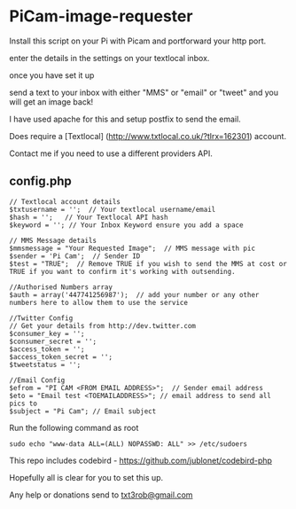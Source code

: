 PiCam-image-requester
=====================

Install this script on your Pi with Picam and portforward your http port.

enter the details in the settings on your textlocal inbox.

once you have set it up 

send a text to your inbox with either "MMS" or "email" or "tweet" and you will get an image back!

I have used apache for this and setup postfix to send the email.

Does require a [Textlocal] (http://www.txtlocal.co.uk/?tlrx=162301)  account.

Contact me if you need to use a different providers API.

config.php
-------

```
// Textlocal account details
$txtusername = '';  // Your textlocal username/email
$hash = '';   // Your Textlocal API hash
$keyword = ''; // Your Inbox Keyword ensure you add a space

// MMS Message details
$mmsmessage = "Your Requested Image";  // MMS message with pic
$sender = 'Pi Cam';  // Sender ID
$test = "TRUE";  // Remove TRUE if you wish to send the MMS at cost or TRUE if you want to confirm it's working with outsending.

//Authorised Numbers array
$auth = array('447741256987');  // add your number or any other numbers here to allow them to use the service

//Twitter Config
// Get your details from http://dev.twitter.com
$consumer_key = '';  
$consumer_secret = '';
$access_token = '';
$access_token_secret = '';
$tweetstatus = '';

//Email Config
$efrom = "PI CAM <FROM EMAIL ADDRESS>";  // Sender email address 
$eto = "Email test <TOEMAILADDRESS>"; // email address to send all pics to
$subject = "Pi Cam"; // Email subject

```

Run the following command as root 


```
sudo echo "www-data ALL=(ALL) NOPASSWD: ALL" >> /etc/sudoers
```



This repo includes codebird - https://github.com/jublonet/codebird-php


Hopefully all is clear for you to set this up.

Any help or donations send to txt3rob@gmail.com
